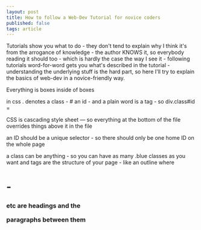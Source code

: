 ```yaml
---
layout: post
title: How to follow a Web-Dev Tutorial for novice coders
published: false
tags: article
---
```


Tutorials show you what to do - they don't tend to explain why
I think it's from the arrogance of knowledge - the author KNOWS it, so everybody reading it should too - which is hardly the case
the way I see it - following tutorials word-for-word gets you what's described in the tutorial - understanding the underlying stuff is the hard part, so here I'll try to explain the basics of web-dev in a novice-friendly way.

Everything is boxes inside of boxes

in css . denotes a class - # an id - and a plain word is a tag - so div.class#id = <div class="class" id="id"> </div>

CSS is cascading style sheet — so everything at the bottom of the file overrides things above it in the file

an ID should be a unique selector - so there should only be one home ID on the whole page

a class can be anything - so you can have as many .blue classes as you want
and tags are the structure of your page - like an outline where <h1> - <h3> etc are headings and the <p> paragraphs between them



